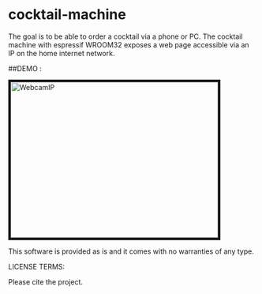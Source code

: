 # cocktail-machine

The goal is to be able to order a cocktail via a phone or PC. The cocktail machine with espressif WROOM32 exposes a web page accessible via an IP on the home internet network.


##DEMO :

<a href="https://youtu.be/C-QNyAYlRnY" target="_blank"><img src="https://cdn.xingosoftware.com/elektor/images/fetch/https://www.elektormagazine.com/assets/upload/img/public/original/project.png" 
alt="WebcamIP" width="420" height="315" border="5" /></a>

This software is provided as is and it comes with no warranties
of any type.

LICENSE TERMS:

Please cite the project.

